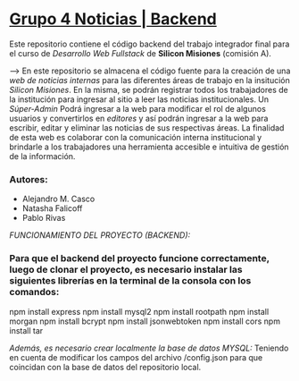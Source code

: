 # [Grupo 4 Noticias | Backend](https://github.com/MrHelmet96/grupo4_noticias/tree/main)
Este repositorio contiene el código backend del trabajo integrador final para el curso de *Desarrollo Web Fullstack* de **Silicon Misiones** (comisión A). 

--> En este repositorio se almacena el código fuente para la creación de una *web de noticias internas* para las diferentes áreas de trabajo en la insitución *Silicon Misiones*. En la misma, se podrán registrar todos los trabajadores de la institución para ingresar al sitio a leer las noticias institucionales. Un *Súper-Admin* Podrá ingresar a la web para modificar el rol de algunos usuarios y convertirlos en *editores* y así podrán ingresar a la web para escribir, editar y eliminar las noticias de sus respectivas áreas. La finalidad de esta web es colaborar con la comunicación interna institucional y brindarle a los trabajadores una herramienta accesible e intuitiva de gestión de la información.

### Autores:
* Alejandro M. Casco
* Natasha Falicoff
* Pablo Rivas
<!-- * Emiliano Alvarez -->

*FUNCIONAMIENTO DEL PROYECTO (BACKEND):*
### Para que el backend del proyecto funcione correctamente, luego de clonar el proyecto, es necesario instalar las siguientes librerías en la terminal de la consola con los comandos:
npm install express
npm install mysql2
npm install rootpath
npm install morgan
npm install bcrypt
npm install jsonwebtoken
npm install cors
npm install tar

*Además, es necesario crear localmente la base de datos MYSQL:*
Teniendo en cuenta de modificar los campos del archivo /config.json para que coincidan con la base de datos del repositorio local.